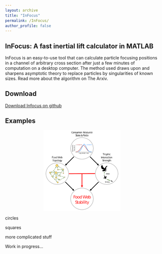 ```yaml
---
layout: archive
title: "InFocus"
permalink: /InFocus/
author_profile: false
---
```


## InFocus: A fast inertial lift calculator in MATLAB

InFocus is an easy-to-use tool that can calculate particle focusing positions in a channel of arbitrary cross section after just a few minutes of computation on a desktop computer.
 The method used draws upon and sharpens asymptotic theory to replace particles by singularities of known sizes.  Read more about the algorithm on The Arxiv.
 
## Download 
 
 [Download Infocus on github](https://github.com/SamuelEChristensen?tab=repositories)

## Examples

<p align="center">
  <img align="center" src='/images/schematic_diagram_size_stability_proj2.png' width="50%">
</p>
circles

squares

more complicated stuff 

Work in progress...
